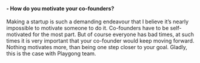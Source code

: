 #### - How do you motivate your co-founders?

Making a startup is such a demanding endeavour that I believe it’s
nearly impossible to motivate someone to do it. Co-founders have
to be self-motivated for the most part. But of course everyone has
bad times, at such times it is very important that your co-founder
would keep moving forward. Nothing motivates more, than being one
step closer to your goal. Gladly, this is the case with Playgong team.
